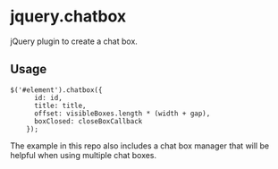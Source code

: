 jquery.chatbox
==============

jQuery plugin to create a chat box.

Usage
------

	$('#element').chatbox({
          id: id,
          title: title,
          offset: visibleBoxes.length * (width + gap),
          boxClosed: closeBoxCallback
        });

The example in this repo also includes a chat box manager that will be helpful when using multiple chat boxes.
